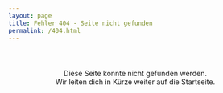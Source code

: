 ```yaml
---
layout: page
title: Fehler 404 - Seite nicht gefunden
permalink: /404.html
---
```


<meta http-equiv="refresh" content="8; url=/">

<main id="main" class="flex-grow-1 d-flex flex-column">

<section id="error404" class="section-bg flex-grow-1">
    <div class="container">
        <div class="row">
            <div class="col-lg">
                <div class="box">
                   <p style="padding: 40px 10px; text-align:center;">Diese Seite konnte nicht gefunden werden.<br>
                       Wir leiten dich in Kürze weiter auf die Startseite.</p>
                </div>
            </div>
        </div>
    </div>
</section>

</main>
